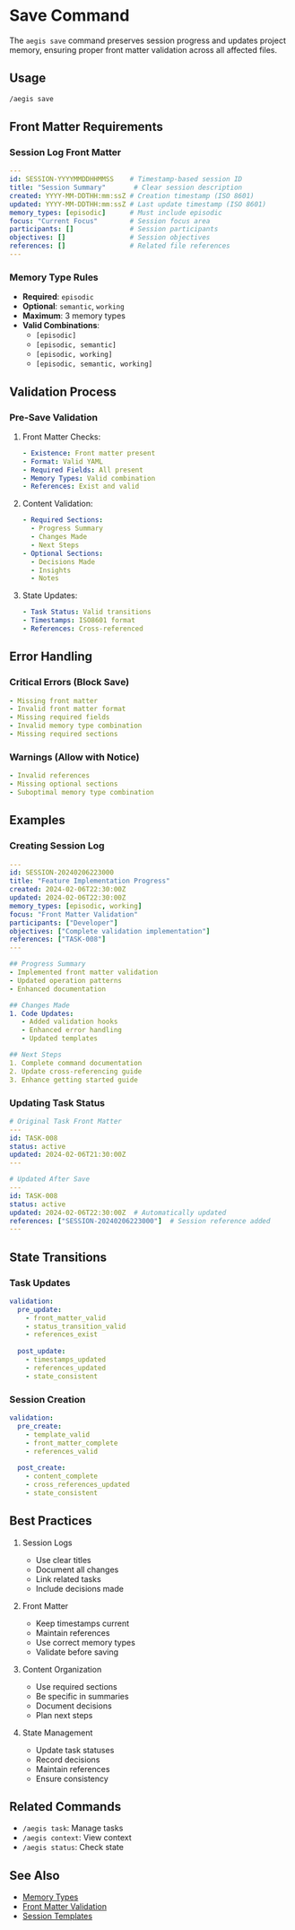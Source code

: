 # Save Command

The `aegis save` command preserves session progress and updates project memory, ensuring proper front matter validation across all affected files.

## Usage
```bash
/aegis save
```

## Front Matter Requirements

### Session Log Front Matter
```yaml
---
id: SESSION-YYYYMMDDHHMMSS    # Timestamp-based session ID
title: "Session Summary"       # Clear session description
created: YYYY-MM-DDTHH:mm:ssZ # Creation timestamp (ISO 8601)
updated: YYYY-MM-DDTHH:mm:ssZ # Last update timestamp (ISO 8601)
memory_types: [episodic]      # Must include episodic
focus: "Current Focus"        # Session focus area
participants: []              # Session participants
objectives: []                # Session objectives
references: []                # Related file references
---
```

### Memory Type Rules
- **Required**: `episodic`
- **Optional**: `semantic`, `working`
- **Maximum**: 3 memory types
- **Valid Combinations**:
  - `[episodic]`
  - `[episodic, semantic]`
  - `[episodic, working]`
  - `[episodic, semantic, working]`

## Validation Process

### Pre-Save Validation
1. Front Matter Checks:
   ```yaml
   - Existence: Front matter present
   - Format: Valid YAML
   - Required Fields: All present
   - Memory Types: Valid combination
   - References: Exist and valid
   ```

2. Content Validation:
   ```yaml
   - Required Sections:
     - Progress Summary
     - Changes Made
     - Next Steps
   - Optional Sections:
     - Decisions Made
     - Insights
     - Notes
   ```

3. State Updates:
   ```yaml
   - Task Status: Valid transitions
   - Timestamps: ISO8601 format
   - References: Cross-referenced
   ```

## Error Handling

### Critical Errors (Block Save)
```yaml
- Missing front matter
- Invalid front matter format
- Missing required fields
- Invalid memory type combination
- Missing required sections
```

### Warnings (Allow with Notice)
```yaml
- Invalid references
- Missing optional sections
- Suboptimal memory type combination
```

## Examples

### Creating Session Log
```yaml
---
id: SESSION-20240206223000
title: "Feature Implementation Progress"
created: 2024-02-06T22:30:00Z
updated: 2024-02-06T22:30:00Z
memory_types: [episodic, working]
focus: "Front Matter Validation"
participants: ["Developer"]
objectives: ["Complete validation implementation"]
references: ["TASK-008"]
---

## Progress Summary
- Implemented front matter validation
- Updated operation patterns
- Enhanced documentation

## Changes Made
1. Code Updates:
   - Added validation hooks
   - Enhanced error handling
   - Updated templates

## Next Steps
1. Complete command documentation
2. Update cross-referencing guide
3. Enhance getting started guide
```

### Updating Task Status
```yaml
# Original Task Front Matter
---
id: TASK-008
status: active
updated: 2024-02-06T21:30:00Z
---

# Updated After Save
---
id: TASK-008
status: active
updated: 2024-02-06T22:30:00Z  # Automatically updated
references: ["SESSION-20240206223000"]  # Session reference added
---
```

## State Transitions

### Task Updates
```yaml
validation:
  pre_update:
    - front_matter_valid
    - status_transition_valid
    - references_exist
  
  post_update:
    - timestamps_updated
    - references_updated
    - state_consistent
```

### Session Creation
```yaml
validation:
  pre_create:
    - template_valid
    - front_matter_complete
    - references_valid
  
  post_create:
    - content_complete
    - cross_references_updated
    - state_consistent
```

## Best Practices

1. Session Logs
   - Use clear titles
   - Document all changes
   - Link related tasks
   - Include decisions made

2. Front Matter
   - Keep timestamps current
   - Maintain references
   - Use correct memory types
   - Validate before saving

3. Content Organization
   - Use required sections
   - Be specific in summaries
   - Document decisions
   - Plan next steps

4. State Management
   - Update task statuses
   - Record decisions
   - Maintain references
   - Ensure consistency

## Related Commands
- `/aegis task`: Manage tasks
- `/aegis context`: View context
- `/aegis status`: Check state

## See Also
- [Memory Types](../memory_types.md)
- [Front Matter Validation](../validation.md)
- [Session Templates](../templates.md#session-template)